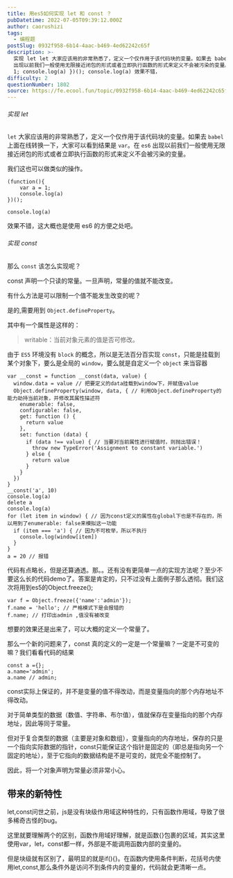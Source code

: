 ```yaml
---
title: 用es5如何实现 let 和 const ？
pubDatetime: 2022-07-05T09:39:12.000Z
author: caorushizi
tags:
  - 编程题
postSlug: 0932f958-6b14-4aac-b469-4ed62242c65f
description: >-
  实现 let let 大家应该用的非常熟悉了，定义一个仅作用于该代码块的变量。如果去 babel 上面在线转换一下，大家可以看到结果是 var。在 es6
  出现以前我们一般使用无限接近闭包的形式或者立即执行函数的形式来定义不会被污染的变量。 我们这也可以做类似的操作。 (function(){ var a =
  1; console.log(a) })(); console.log(a) 效果不错，
difficulty: 2
questionNumber: 1802
source: https://fe.ecool.fun/topic/0932f958-6b14-4aac-b469-4ed62242c65f
---
```


###### 实现 let

`let` 大家应该用的非常熟悉了，定义一个仅作用于该代码块的变量。如果去 `babel` 上面在线转换一下，大家可以看到结果是 `var`。在 `es6` 出现以前我们一般使用无限接近闭包的形式或者立即执行函数的形式来定义不会被污染的变量。

我们这也可以做类似的操作。

```
(function(){
	var a = 1;
    console.log(a)
})();

console.log(a)
```

效果不错，这大概也是使用 es6 的方便之处吧。

###### 实现 const

那么 `const` 该怎么实现呢？

const 声明一个只读的常量。一旦声明，常量的值就不能改变。

有什么方法是可以限制一个值不能发生改变的呢？

是的,需要用到 `Object.defineProperty`。

其中有一个属性是这样的：

> writable：当前对象元素的值是否可修改。

由于 `ES5` 环境没有 `block` 的概念，所以是无法百分百实现 `const`，只能是挂载到某个对象下，要么是全局的 `window`，要么就是自定义一个 `object` 来当容器

```
var __const = function __const(data, value) {
  window.data = value // 把要定义的data挂载到window下，并赋值value
  Object.defineProperty(window, data, { // 利用Object.defineProperty的能力劫持当前对象，并修改其属性描述符
    enumerable: false,
    configurable: false,
    get: function () {
      return value
    },
    set: function (data) {
      if (data !== value) { // 当要对当前属性进行赋值时，则抛出错误！
        throw new TypeError('Assignment to constant variable.')
      } else {
        return value
      }
    }
  })
}
__const('a', 10)
console.log(a)
delete a
console.log(a)
for (let item in window) { // 因为const定义的属性在global下也是不存在的，所以用到了enumerable: false来模拟这一功能
  if (item === 'a') { // 因为不可枚举，所以不执行
    console.log(window[item])
  }
}
a = 20 // 报错

```

代码有点略长，但是还算通透。那。。还有没有更简单一点的实现方法呢？至少不要这么长的代码demo了。答案是肯定的，只不过没有上面例子那么透彻。我们这次将用到es5的Object.freeze();

```
var f = Object.freeze({'name':'admin'});
f.name = 'hello'; // 严格模式下是会报错的
f.name; // 打印出admin ,值没有被改变

```

想要的效果还是出来了，可以大概的定义一个常量了。

那么一个新的问题来了，const 真的定义的一定是一个常量嘛？一定是不可变的嘛？我们看看代码的结果

```
const a ={};
a.name='admin';
a.name // admin;

```

const实际上保证的，并不是变量的值不得改动，而是变量指向的那个内存地址不得改动。

对于简单类型的数据（数值、字符串、布尔值），值就保存在变量指向的那个内存地址，因此等同于常量。

但对于复合类型的数据（主要是对象和数组），变量指向的内存地址，保存的只是一个指向实际数据的指针，const只能保证这个指针是固定的（即总是指向另一个固定的地址），至于它指向的数据结构是不是可变的，就完全不能控制了。

因此，将一个对象声明为常量必须非常小心。

## 带来的新特性

let,const问世之前，js是没有块级作用域这种特性的，只有函数作用域，导致了很多稀奇古怪的bug。

这里就要理解两个的区别，函数作用域好理解，就是函数{}包裹的区域，其实这里使用var，let，const都一样，外部是不能调用函数内部的变量的。

但是块级就有区别了，最明显的就是if(){}。在函数内使用条件判断，花括号内使用let,const,那么条件外是访问不到条件内的变量的，代码就会更清晰一点。
